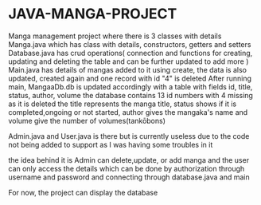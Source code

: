 # JAVA-MANGA-PROJECT
Manga management project where there is 3 classes with details
Manga.java which has class with details, constructors, getters and setters
Database.java has crud operations( connection and functions for creating, updating and deleting the table and can be further updated to add more )
Main.java has details of mangas added to it using create, the data is also updated, created again and one record with id "4" is deleted
After running main, MangaaDb.db is updated accordingly with a table with fields id, title, status, author, volume
the database contains 13 id numbers with 4 missing as it is deleted
the title represents the manga title, status shows if it is completed,ongoing or not started, author gives the mangaka's name and volume give the number of volumes(tankōbons)

Admin.java and User.java is there but is currently useless due to the code not being added to support as I was having some troubles in it

the idea behind it is Admin can delete,update, or add manga and the user can only access the details which can be done by authorization through username and password and connecting through database.java and main

For now, the project can display the database
